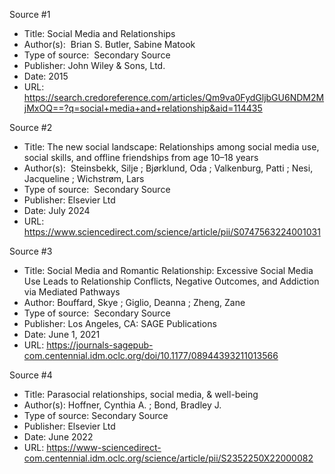 

Source #1

- Title: Social Media and Relationships
- Author(s):  Brian S. Butler, Sabine Matook
- Type of source:  Secondary Source
- Publisher: John Wiley & Sons, Ltd.
- Date: 2015 
- URL:  https://search.credoreference.com/articles/Qm9va0FydGljbGU6NDM2MjMxOQ==?q=social+media+and+relationship&aid=114435

Source #2

- Title: The new social landscape: Relationships among social media use, social skills, and offline friendships from age 10–18 years
- Author(s):  Steinsbekk, Silje ; Bjørklund, Oda ; Valkenburg, Patti ; Nesi, Jacqueline ; Wichstrøm, Lars
- Type of source:  Secondary Source
- Publisher: Elsevier Ltd
- Date: July 2024
- URL:  https://www.sciencedirect.com/science/article/pii/S0747563224001031

Source #3

- Title: Social Media and Romantic Relationship: Excessive Social Media Use Leads to Relationship Conflicts, Negative Outcomes, and Addiction via Mediated Pathways
- Author: Bouffard, Skye ; Giglio, Deanna ; Zheng, Zane
- Type of source:  Secondary Source
- Publisher: Los Angeles, CA: SAGE Publications
- Date: June 1, 2021
- URL: https://journals-sagepub-com.centennial.idm.oclc.org/doi/10.1177/08944393211013566

Source #4

- Title: Parasocial relationships, social media, & well-being
- Author(s): Hoffner, Cynthia A. ; Bond, Bradley J.
- Type of source: Secondary Source
- Publisher:  Elsevier Ltd
- Date: June 2022
- URL: https://www-sciencedirect-com.centennial.idm.oclc.org/science/article/pii/S2352250X22000082
